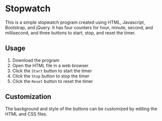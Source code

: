 # Stopwatch

This is a simple stopwatch program created using HTML, Javascript, Bootstrap, and jQuery. It has four counters for hour, minute, second, and millisecond, and three buttons to start, stop, and reset the timer.

## Usage

1. Download the program
2. Open the HTML file in a web browser
3. Click the `Start` button to start the timer
4. Click the `Stop` button to stop the timer
5. Click the `Reset` button to reset the timer

## Customization

The background and style of the buttons can be customized by editing the HTML and CSS files.
